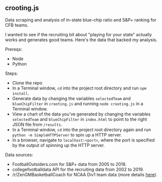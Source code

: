 crooting.js
---

Data scraping and analysis of in-state blue-chip ratio and S&P+ ranking for CFB teams.

I wanted to see if the recruiting bit about "playing for your state" actually works and generates good teams. Here's the data that backed my analysis.

Prereqs:
* Node
* Python

Steps:
* Clone the repo
* In a Terminal window, `cd` into the project root directory and run `npm install`.
* Generate data by changing the variables `selectedTeam` and `blueChipFilter` in `crooting.js` and running `node crooting.js` in a Terminal window.
* View a chart of the data you've generated by changing the variables `selectedTeam` and `blueChipFilter` in `index.html` to point to the right JSON file from `/results`.
* In a Terminal window, `cd` into the project root directory again and run `python -m SimpleHTTPServer` to spin up a HTTP server.
* In a browser, navigate to `localhost:<port>`, where the port is specified by the output of spinning up the HTTP server.

Data sources:
* FootballOutsiders.com for S&P+ data from 2005 to 2018.
* collegefootballdata API for the recruiting data from 2002 to 2019.
* /r/ZenGMBasketballCoach for NCAA Div1 team data (more details [here](https://www.reddit.com/r/ZenGMBasketballCoach/comments/35j0yy/320team_json_file_with_ncaa_schools_locations/)).
